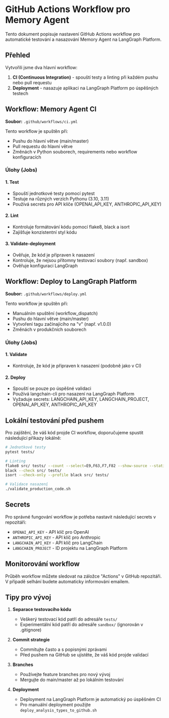# GitHub Actions Workflow pro Memory Agent

Tento dokument popisuje nastavení GitHub Actions workflow pro automatické testování a nasazování Memory Agent na LangGraph Platform.

## Přehled

Vytvořili jsme dva hlavní workflow:

1. **CI (Continuous Integration)** - spouští testy a linting při každém pushu nebo pull requestu
2. **Deployment** - nasazuje aplikaci na LangGraph Platform po úspěšných testech

## Workflow: Memory Agent CI

**Soubor:** `.github/workflows/ci.yml`

Tento workflow je spuštěn při:
- Pushu do hlavní větve (main/master)
- Pull requestu do hlavní větve
- Změnách v Python souborech, requirements nebo workflow konfiguracích

### Úlohy (Jobs)

#### 1. Test
- Spouští jednotkové testy pomocí pytest
- Testuje na různých verzích Pythonu (3.10, 3.11)
- Používá secrets pro API klíče (OPENAI_API_KEY, ANTHROPIC_API_KEY)

#### 2. Lint
- Kontroluje formátování kódu pomocí flake8, black a isort
- Zajišťuje konzistentní styl kódu

#### 3. Validate-deployment
- Ověřuje, že kód je připraven k nasazení
- Kontroluje, že nejsou přítomny testovací soubory (např. sandbox)
- Ověřuje konfiguraci LangGraph

## Workflow: Deploy to LangGraph Platform

**Soubor:** `.github/workflows/deploy.yml`

Tento workflow je spuštěn při:
- Manuálním spuštění (workflow_dispatch)
- Pushu do hlavní větve (main/master)
- Vytvoření tagu začínajícího na "v" (např. v1.0.0)
- Změnách v produkčních souborech

### Úlohy (Jobs)

#### 1. Validate
- Kontroluje, že kód je připraven k nasazení (podobně jako v CI)

#### 2. Deploy
- Spouští se pouze po úspěšné validaci
- Používá langchain-cli pro nasazení na LangGraph Platform
- Vyžaduje secrets: LANGCHAIN_API_KEY, LANGCHAIN_PROJECT, OPENAI_API_KEY, ANTHROPIC_API_KEY

## Lokální testování před pushem

Pro zajištění, že váš kód projde CI workflow, doporučujeme spustit následující příkazy lokálně:

```bash
# Jednotkové testy
pytest tests/

# Linting
flake8 src/ tests/ --count --select=E9,F63,F7,F82 --show-source --statistics
black --check src/ tests/
isort --check-only --profile black src/ tests/

# Validace nasazení
./validate_production_code.sh
```

## Secrets

Pro správné fungování workflow je potřeba nastavit následující secrets v repozitáři:

- `OPENAI_API_KEY` - API klíč pro OpenAI
- `ANTHROPIC_API_KEY` - API klíč pro Anthropic
- `LANGCHAIN_API_KEY` - API klíč pro LangChain
- `LANGCHAIN_PROJECT` - ID projektu na LangGraph Platform

## Monitorování workflow

Průběh workflow můžete sledovat na záložce "Actions" v GitHub repozitáři. V případě selhání budete automaticky informováni emailem.

## Tipy pro vývoj

1. **Separace testovacího kódu**
   - Veškerý testovací kód patří do adresáře `tests/`
   - Experimentální kód patří do adresáře `sandbox/` (ignorován v .gitignore)

2. **Commit strategie**
   - Commitujte často a s popisnými zprávami
   - Před pushem na GitHub se ujistěte, že váš kód projde validací

3. **Branches**
   - Používejte feature branches pro nový vývoj
   - Mergujte do main/master až po lokálním testování

4. **Deployment**
   - Deployment na LangGraph Platform je automatický po úspěšném CI
   - Pro manuální deployment použijte `deploy_analysis_types_to_github.sh`
